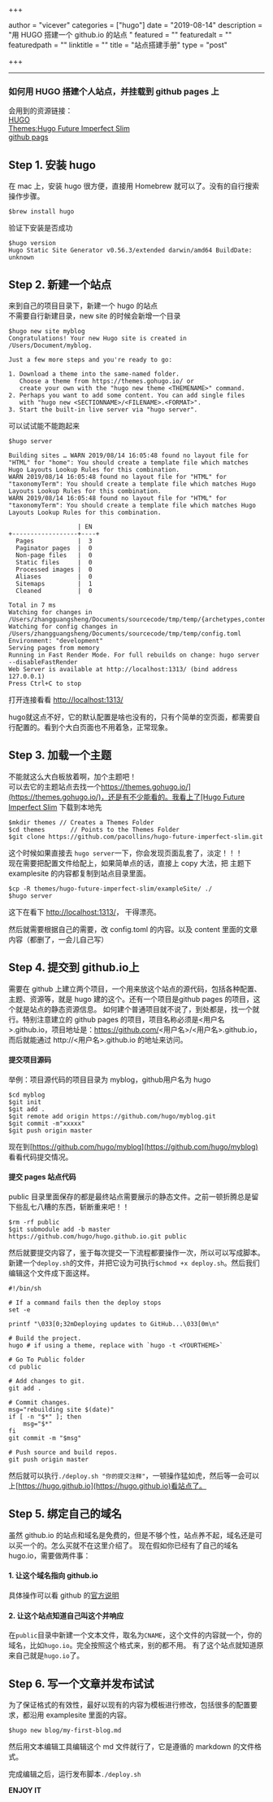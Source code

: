 +++

author = "vicever"
categories = ["hugo"]
date = "2019-08-14"
description = "用 HUGO 搭建一个 github.io 的站点 "
featured = ""
featuredalt = ""
featuredpath = ""
linktitle = ""
title = "站点搭建手册"
type = "post"

+++

---------
###  如何用 HUGO 搭建个人站点，并挂载到 github pages 上

 会用到的资源链接：   
 [HUGO](https://gohugo.io)   
 [Themes:Hugo Future Imperfect Slim](https://themes.gohugo.io/hugo-future-imperfect-slim/)  
 [github pags](https://pages.github.com/)


## Step 1. 安装 hugo
在 mac 上，安装 hugo 很方便，直接用 Homebrew 就可以了。没有的自行搜索操作步骤。  
```
$brew install hugo
```
验证下安装是否成功
```
$hugo version
Hugo Static Site Generator v0.56.3/extended darwin/amd64 BuildDate: unknown
```


## Step 2. 新建一个站点
来到自己的项目目录下，新建一个 hugo 的站点  
不需要自行新建目录，new site 的时候会新增一个目录  
```
$hugo new site myblog  
Congratulations! Your new Hugo site is created in /Users/Document/myblog.

Just a few more steps and you're ready to go:

1. Download a theme into the same-named folder.
   Choose a theme from https://themes.gohugo.io/ or
   create your own with the "hugo new theme <THEMENAME>" command.
2. Perhaps you want to add some content. You can add single files
   with "hugo new <SECTIONNAME>/<FILENAME>.<FORMAT>".
3. Start the built-in live server via "hugo server".

```
可以试试能不能跑起来
```
$hugo server

Building sites … WARN 2019/08/14 16:05:48 found no layout file for "HTML" for "home": You should create a template file which matches Hugo Layouts Lookup Rules for this combination.
WARN 2019/08/14 16:05:48 found no layout file for "HTML" for "taxonomyTerm": You should create a template file which matches Hugo Layouts Lookup Rules for this combination.
WARN 2019/08/14 16:05:48 found no layout file for "HTML" for "taxonomyTerm": You should create a template file which matches Hugo Layouts Lookup Rules for this combination.

                   | EN
+------------------+----+
  Pages            |  3
  Paginator pages  |  0
  Non-page files   |  0
  Static files     |  0
  Processed images |  0
  Aliases          |  0
  Sitemaps         |  1
  Cleaned          |  0

Total in 7 ms
Watching for changes in /Users/zhangguangsheng/Documents/sourcecode/tmp/temp/{archetypes,content,data,layouts,static}
Watching for config changes in /Users/zhangguangsheng/Documents/sourcecode/tmp/temp/config.toml
Environment: "development"
Serving pages from memory
Running in Fast Render Mode. For full rebuilds on change: hugo server --disableFastRender
Web Server is available at http://localhost:1313/ (bind address 127.0.0.1)
Press Ctrl+C to stop
```
打开连接看看 [http://localhost:1313/](http://localhost:1313/)

hugo就这点不好，它的默认配置是啥也没有的，只有个简单的空页面，都需要自行配置的。看到个大白页面也不用着急，正常现象。

## Step 3. 加载一个主题
不能就这么大白板放着啊，加个主题吧！  
可以去它的主题站点去找一个[https://themes.gohugo.io/](https://themes.gohugo.io/)，还是有不少能看的。我看上了[Hugo Future Imperfect Slim](https://themes.gohugo.io/hugo-future-imperfect-slim/)
下载到本地先
```
$mkdir themes // Creates a Themes Folder
$cd themes		 // Points to the Themes Folder
$git clone https://github.com/pacollins/hugo-future-imperfect-slim.git
```
这个时候如果直接去 ```hugo server```一下，你会发现页面乱套了，淡定！！！   
现在需要把配置文件给配上，如果简单点的话，直接上 copy 大法，把 主题下examplesite 的内容都复制到站点目录里面。  
```
$cp -R themes/hugo-future-imperfect-slim/exampleSite/ ./
$hugo server
```
这下在看下 [http://localhost:1313/](http://localhost:1313/)， 干得漂亮。

然后就需要根据自己的需要，改 config.toml 的内容。以及 content 里面的文章内容（都删了，一会儿自己写）

## Step 4. 提交到 github.io上
需要在 github 上建立两个项目，一个用来放这个站点的源代码，包括各种配置、主题、资源等，就是 hugo 建的这个。还有一个项目是github pages 的项目，这个就是站点的静态资源信息。
如何建个普通项目就不说了，到处都是，找一个就行。特别注意建立的 github pages 的项目，项目名称必须是<用户名>.github.io，项目地址是：https://github.com/<用户名>/<用户名>.github.io，而后就能通过 http://<用户名>.github.io 的地址来访问。

#### 提交项目源码
举例：项目源代码的项目目录为 myblog，github用户名为 hugo
```shell
$cd myblog
$git init
$git add .
$git remote add origin https://github.com/hugo/myblog.git
$git commit -m"xxxxx"
$git push origin master
```
现在到[https://github.com/hugo/myblog](https://github.com/hugo/myblog) 看看代码提交情况。  

#### 提交 pages 站点代码  

  public 目录里面保存的都是最终站点需要展示的静态文件。之前一顿折腾总是留下些乱七八糟的东西，斩断重来吧！！  

```shell  
$rm -rf public
$git submodule add -b master https://github.com/hugo/hugo.github.io.git public
```  

然后就要提交内容了，鉴于每次提交一下流程都要操作一次，所以可以写成脚本。  
新建一个```deploy.sh```的文件，并把它设为可执行```$chmod +x deploy.sh```。然后我们编辑这个文件成下面这样。
```shell
#!/bin/sh

# If a command fails then the deploy stops
set -e

printf "\033[0;32mDeploying updates to GitHub...\033[0m\n"

# Build the project.
hugo # if using a theme, replace with `hugo -t <YOURTHEME>`

# Go To Public folder
cd public

# Add changes to git.
git add .

# Commit changes.
msg="rebuilding site $(date)"
if [ -n "$*" ]; then
	msg="$*"
fi
git commit -m "$msg"

# Push source and build repos.
git push origin master

```
然后就可以执行```./deploy.sh "你的提交注释"```，一顿操作猛如虎，然后等一会可以上[https://hugo.github.io](https://hugo.github.io)看站点了。  

## Step 5. 绑定自己的域名
虽然 github.io 的站点和域名是免费的，但是不够个性，站点养不起，域名还是可以买一个的。怎么买就不在这里介绍了。
现在假如你已经有了自己的域名hugo.io，需要做两件事：

#### 1. 让这个域名指向 github.io   
具体操作可以看 github 的[官方说明](https://help.github.com/cn/articles/quick-start-setting-up-a-custom-domain)
#### 2. 让这个站点知道自己叫这个并响应  
在```public```目录中新建一个文本文件，取名为```CNAME```，这个文件的内容就一个，你的域名，比如```hugo.io```。完全按照这个格式来，别的都不用。
有了这个站点就知道原来自己就是```hugo.io```了。

## Step 6. 写一个文章并发布试试
为了保证格式的有效性，最好以现有的内容为模板进行修改，包括很多的配置要求，都沿用 examplesite 里面的内容。
```shell
$hugo new blog/my-first-blog.md
```
然后用文本编辑工具编辑这个 md 文件就行了，它是遵循的 markdown 的文件格式。  

完成编辑之后，运行发布脚本```./deploy.sh```

**ENJOY IT**
## 